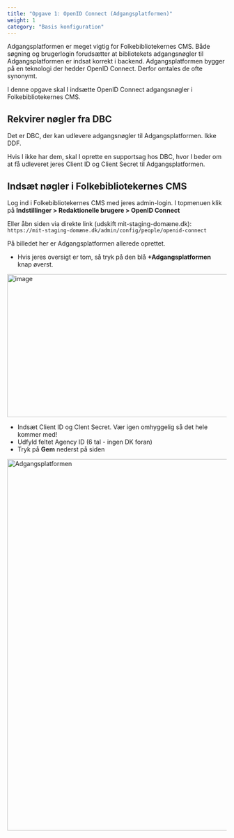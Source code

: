 ```yaml
---
title: "Opgave 1: OpenID Connect (Adgangsplatformen)"
weight: 1
category: "Basis konfiguration"
---
```


Adgangsplatformen er meget vigtig for Folkebibliotekernes CMS. Både søgning og brugerlogin forudsætter at bibliotekets adgangsnøgler til Adgangsplatformen er indsat korrekt i backend. Adgangsplatformen bygger på en teknologi der hedder OpenID Connect. Derfor omtales de ofte synonymt.

I denne opgave skal I indsætte OpenID Connect adgangsnøgler i Folkebibliotekernes CMS.

## Rekvirer nøgler fra DBC

Det er DBC, der kan udlevere adgangsnøgler til Adgangsplatformen. Ikke DDF.

Hvis I ikke har dem, skal I oprette en supportsag hos DBC, hvor I beder om at få udleveret jeres Client ID og Client Secret til Adgangsplatformen. 


## Indsæt nøgler i Folkebibliotekernes CMS

Log ind i Folkebibliotekernes CMS med jeres admin-login. I topmenuen klik på **Indstillinger > Redaktionelle brugere > OpenID Connect**

Eller åbn siden via direkte link (udskift mit-staging-domæne.dk):\
`https://mit-staging-domæne.dk/admin/config/people/openid-connect`

På billedet her er Adgangsplatformen allerede oprettet. 

- Hvis jeres oversigt er tom, så tryk på den blå **+Adgangsplatformen** knap øverst.

<img width="1273" height="328" alt="image" src="https://github.com/user-attachments/assets/f8db206a-41ec-4cb3-9a7b-ea296499b9c1" />

- Indsæt Client ID og Clent Secret. Vær igen omhyggelig så det hele kommer med!
- Udfyld feltet Agency ID (6 tal - ingen DK foran)
- Tryk på **Gem** nederst på siden

<img width="671" height="852" alt="Adgangsplatformen" src="https://github.com/user-attachments/assets/285558d1-164c-4f9a-8690-61174a7761d9" />
